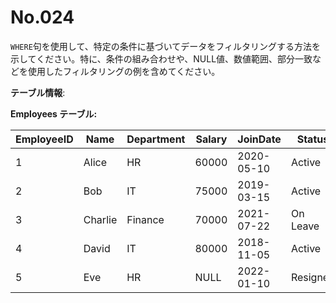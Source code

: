# No.024

`WHERE`句を使用して、特定の条件に基づいてデータをフィルタリングする方法を示してください。特に、条件の組み合わせや、NULL値、数値範囲、部分一致などを使用したフィルタリングの例を含めてください。

**テーブル情報**:

**Employees テーブル:**

| EmployeeID | Name    | Department | Salary | JoinDate   | Status    |
|------------|---------|------------|--------|------------|-----------|
| 1          | Alice   | HR         | 60000  | 2020-05-10 | Active    |
| 2          | Bob     | IT         | 75000  | 2019-03-15 | Active    |
| 3          | Charlie | Finance    | 70000  | 2021-07-22 | On Leave  |
| 4          | David   | IT         | 80000  | 2018-11-05 | Active    |
| 5          | Eve     | HR         | NULL   | 2022-01-10 | Resigned  |
